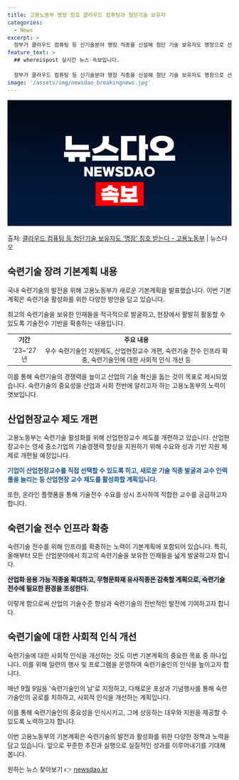 ```yaml
---
title: 고용노동부 명장 칭호 클라우드 컴퓨팅과 첨단기술 보유자
categories:
  - News
excerpt: >
  정부가 클라우드 컴퓨팅 등 신기술분야 명장 직종을 신설해 첨단 기술 보유자도 명장으로 선정한다. 또 기업현장…
feature_text: >
  ## whereispost 실시간 뉴스 속보입니다.

  정부가 클라우드 컴퓨팅 등 신기술분야 명장 직종을 신설해 첨단 기술 보유자도 명장으로 선정한다. 또 기업현장…
image: '/assets/img/newsdao_breakingnews.jpg'
---
```


![뉴스다오 속보](/assets/img/newsdao_breakingnews.jpg)

<p>출처: <a href="https://newsdao.kr/3098" rel="dofollow">클라우드 컴퓨팅 등 첨단기술 보유자도 ‘명장’ 칭호 받는다 - 고용노동부</a> | 뉴스다오</p>

<h2 data-ke-size="size26">숙련기술 장려 기본계획 내용</h2>
국내 숙련기술의 발전을 위해 고용노동부가 새로운 기본계획을 발표했습니다. 이번 기본계획은 숙련기술 활성화를 위한 다양한 방안을 담고 있습니다.

<p data-ke-size="size16">최고의 숙련기술을 보유한 인재들을 적극적으로 발굴하고, 현장에서 활발히 활동할 수 있도록 기술전수 기반을 확충하는 내용입니다.</p>

<table>
  <tr>
    <td style="text-align: center; height: 17px;"><b>기간</b></td>
    <td style="text-align: center; height: 17px;"><b>주요 내용</b></td>
  </tr>
  <tr>
    <td style="text-align: center; height: 17px;">'23~'27년</td>
    <td style="text-align: center; height: 17px;">우수 숙련기술인 지원제도, 산업현장교수 개편, 숙련기술 전수 인프라 확충, 숙련기술인에 대한 사회적 인식 개선 등</td>
  </tr>
</table>

이를 통해 숙련기술의 경쟁력을 높이고 산업의 기술 혁신을 돕는 것이 목표로 제시되었습니다. 숙련기술의 중요성을 산업과 사회 전반에 알리고자 하는 고용노동부의 노력이 엿보입니다. 

<h2 data-ke-size="size26">산업현장교수 제도 개편</h2>
고용노동부는 숙련기술 활성화를 위해 산업현장교수 제도를 개편하고 있습니다. 산업현장교수는 영세 중소기업의 기술경쟁력 향상을 지원하기 위해 수요와 성과 기반 지원 체제로 개편될 예정입니다.

<b><span style="color: #1a5490;">기업이 산업현장교수를 직접 선택할 수 있도록 하고, 새로운 기술 직종 발굴과 교수 인력풀을 늘리는 등 산업현장 교수 제도를 활성화할 계획입니다.</span></b>

또한, 온라인 플랫폼을 통해 기술전수 수요를 상시 조사하여 적합한 교수를 공급하고자 합니다.

<h2 data-ke-size="size26">숙련기술 전수 인프라 확충</h2>
숙련기술 전수를 위해 인프라를 확충하는 노력이 기본계획에 포함되어 있습니다. 특히, 올해부터 모든 산업분야에서 최고의 숙련기술을 보유한 인재들을 넓게 발굴하고자 합니다.

<b><span style="background-color: #21538527;">산업화 응용 가능 직종을 확대하고, 무형문화재 유사직종은 감축할 계획으로, 숙련기술 전수에 필요한 환경을 조성한다.</span></b>

이렇게 함으로써 산업의 기술수준 향상과 숙련기술의 전반적인 발전에 기여하고자 합니다.

<h2 data-ke-size="size26">숙련기술에 대한 사회적 인식 개선</h2>
숙련기술에 대한 사회적 인식을 개선하는 것도 이번 기본계획의 중요한 목표 중 하나입니다. 이를 위해 일련의 행사 및 프로그램을 운영하여 숙련기술인의 인식을 높이고자 합니다.

<p data-ke-size="size16">매년 9월 9일을 '숙련기술인의 날'로 지정하고, 다채로운 포상과 기념행사를 통해 숙련기술인의 공로를 치하하고, 사회적 인식을 개선하는 계획입니다.</p>

이를 통해 숙련기술인의 중요성을 인식시키고, 그에 상응하는 대우와 지원을 제공할 수 있도록 노력하고자 합니다.

이번 고용노동부의 기본계획은 숙련기술의 발전과 활성화를 위한 다양한 정책과 노력을 담고 있습니다. 앞으로 꾸준한 추진과 실행으로 실질적인 성과를 이루어내기를 기대해 봅니다.
 

원하는 뉴스 찾아보기 👉 <a href="https://newsdao.kr" rel="dofollow">newsdao.kr</a>


